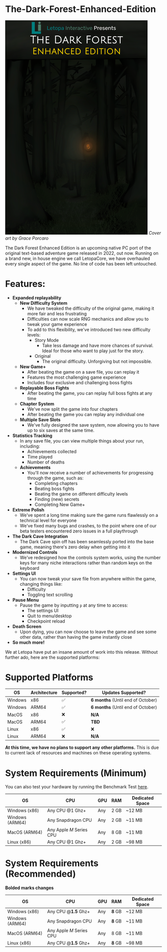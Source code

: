 # The-Dark-Forest-Enhanced-Edition

![CoverArt](https://github.com/Letopa-Interactive/The-Dark-Forest-Enhanced-Edition/blob/main/CoverArt.png)
*Cover art by Grace Porcaro*

The Dark Forest Enhanced Edition is an upcoming native PC port of the original text-based adventure game released in 2022, out now. 
Running on a brand new, in house engine we call LetopaCore, we have overhauled every single aspect of the game. No line of code has been left untouched.
# Features:
* **Expanded replayability**
	* **New Difficulty System**
		* We have tweaked the difficulty of the original game, making it more fair and less frustrating
		* Difficulties can now scale RNG mechanics and allow you to tweak your game experience
		* To add to this flexibility, we've introduced two new difficulty levels:
			* Story Mode
				* Take less damage and have more chances of survival. Ideal for those who want to play just for the story.
			* Original
				* The original difficulty. Unforgiving but not impossible.
	* **New Game+**
		* After beating the game on a save file, you can replay it
		* Features the most challenging game experience
		* Includes four exclusive and challenging boss fights 
	* **Replayable Boss Fights**
		* After beating the game, you can replay full boss fights at any time
	* **Chapter System**
		* We've now split the game into four chapters
		* After beating the game you can replay any individual one
	* **Multiple Save Slots**
		* We've fully designed the save system, now allowing you to have up to six saves at the same time.
* **Statistics Tracking**
	* In any save file, you can view multiple things about your run, including:
		* Achievements collected
		* Time played
		* Number of deaths
	* **Achievements**
		* You'll now receive a number of achievements for progressing through the game, such as:
			* Completing chapters
			* Beating boss fights
			* Beating the game on different difficulty levels
			* Finding (new) secrets
			* Completing New Game+
* **Extreme Polish**
	* We've spent a long time making sure the game runs flawlessly on a technical level for everyone
	* We've fixed many bugs and crashes, to the point where one of our beta testers encountered zero issues in a full playthrough
* **The Dark Cave Integration**
	* The Dark Cave spin off has been seamlessly ported into the base game, meaning there's zero delay when getting into it
* **Modernized Controls**
	* We've redesigned how the controls system works, using the number keys for many niche interactions rather than random keys on the keyboard
* **Settings UI**
	* You can now tweak your save file from anywhere within the game, changing things like:
		* Difficulty
		* Toggling text scrolling
* **Pause Menu**
	* Pause the game by inputting `p` at any time to access:
		* The settings UI
		* Quit to menu/desktop
		* Checkpoint reload
* **Death Screen**
	* Upon dying, you can now choose to leave the game and see some other data, rather than having the game instantly close
* **So much more!**

We at Letopa have put an insane amount of work into this release. Without further ado, here are the supported platforms:

# Supported Platforms

| OS      | Architecture | Supported? | Updates Supported?                  |
| ------- | ------------ | ---------- | ----------------------------------- |
| Windows | x86          | ✅          | **6 months** (Until end of October) |
| Windows | ARM64        | ✅          | **6 months** (Until end of October) |
| MacOS   | x86          | ❌          | **N/A**                             |
| MacOS   | ARM64        | ✅          | **TBD**                             |
| Linux   | x86          | ✅          | ❌                                   |
| Linux   | ARM64        | ❌          | **N/A**                             |

**At this time, we have no plans to support any other platforms.** This is due to current lack of resources and machines on these operating systems.

# System Requirements (Minimum)

You can also test your hardware by running the Benchmark Test [here](https://github.com/Letopa-Interactive/The-Dark-Forest-Enhanced-Edition/releases/tag/benchmark-v1.0.0).

| OS              | CPU                      | GPU | RAM  | Dedicated Space |
| --------------- | ------------------------ | --- | ---- | --------------- |
| Windows (x86)   | Any CPU @1 Ghz+          | Any | 2 GB | ~12 MB          |
| Windows (ARM64) | Any Snapdragon CPU       | Any | 2 GB | ~11 MB          |
| MacOS (ARM64)   | Any Apple *M* Series CPU | Any | 8 GB | ~11 MB          |
| Linux (x86)     | Any CPU @1 Ghz+          | Any | 2 GB | ~98 MB          |
# System Requirements (Recommended)
**Bolded marks changes**

| OS              | CPU                      | GPU | RAM      | Dedicated Space |
| --------------- | ------------------------ | --- | -------- | --------------- |
| Windows (x86)   | Any CPU @**1.5** Ghz+    | Any | **8** GB | ~12 MB          |
| Windows (ARM64) | Any Snapdragon CPU       | Any | **8** GB | ~11 MB          |
| MacOS (ARM64)   | Any Apple *M* Series CPU | Any | 8 GB     | ~11 MB          |
| Linux (x86)     | Any CPU @**1.5** Ghz+    | Any | **8** GB | ~98 MB          |
